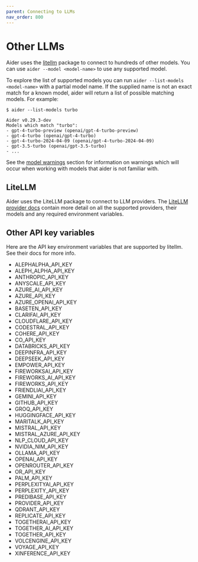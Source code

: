 ```yaml
---
parent: Connecting to LLMs
nav_order: 800
---
```


# Other LLMs

Aider uses the [litellm](https://docs.litellm.ai/docs/providers) package
to connect to hundreds of other models.
You can use `aider --model <model-name>` to use any supported model.

To explore the list of supported models you can run `aider --list-models <model-name>`
with a partial model name.
If the supplied name is not an exact match for a known model, aider will
return a list of possible matching models.
For example:

```
$ aider --list-models turbo

Aider v0.29.3-dev
Models which match "turbo":
- gpt-4-turbo-preview (openai/gpt-4-turbo-preview)
- gpt-4-turbo (openai/gpt-4-turbo)
- gpt-4-turbo-2024-04-09 (openai/gpt-4-turbo-2024-04-09)
- gpt-3.5-turbo (openai/gpt-3.5-turbo)
- ...
```

See the [model warnings](warnings.html)
section for information on warnings which will occur
when working with models that aider is not familiar with.

## LiteLLM

Aider uses the LiteLLM package to connect to LLM providers.
The [LiteLLM provider docs](https://docs.litellm.ai/docs/providers)
contain more detail on all the supported providers,
their models and any required environment variables.


## Other API key variables

Here are the API key environment variables that are supported
by litellm. See their docs for more info.

<!--[[[cog
from subprocess import run
lines = run(
    "egrep -ho '[A-Z_]+_API_KEY' ../litellm/litellm/*py | sort -u",
    shell=True,
    capture_output=True,
    text=True,
    ).stdout
lines = ['- ' + line for line in lines.splitlines(keepends=True)]
cog.out(''.join(lines))
]]]-->
- ALEPHALPHA_API_KEY
- ALEPH_ALPHA_API_KEY
- ANTHROPIC_API_KEY
- ANYSCALE_API_KEY
- AZURE_AI_API_KEY
- AZURE_API_KEY
- AZURE_OPENAI_API_KEY
- BASETEN_API_KEY
- CLARIFAI_API_KEY
- CLOUDFLARE_API_KEY
- CODESTRAL_API_KEY
- COHERE_API_KEY
- CO_API_KEY
- DATABRICKS_API_KEY
- DEEPINFRA_API_KEY
- DEEPSEEK_API_KEY
- EMPOWER_API_KEY
- FIREWORKSAI_API_KEY
- FIREWORKS_AI_API_KEY
- FIREWORKS_API_KEY
- FRIENDLIAI_API_KEY
- GEMINI_API_KEY
- GITHUB_API_KEY
- GROQ_API_KEY
- HUGGINGFACE_API_KEY
- MARITALK_API_KEY
- MISTRAL_API_KEY
- MISTRAL_AZURE_API_KEY
- NLP_CLOUD_API_KEY
- NVIDIA_NIM_API_KEY
- OLLAMA_API_KEY
- OPENAI_API_KEY
- OPENROUTER_API_KEY
- OR_API_KEY
- PALM_API_KEY
- PERPLEXITYAI_API_KEY
- PERPLEXITY_API_KEY
- PREDIBASE_API_KEY
- PROVIDER_API_KEY
- QDRANT_API_KEY
- REPLICATE_API_KEY
- TOGETHERAI_API_KEY
- TOGETHER_AI_API_KEY
- TOGETHER_API_KEY
- VOLCENGINE_API_KEY
- VOYAGE_API_KEY
- XINFERENCE_API_KEY
<!--[[[end]]]-->
